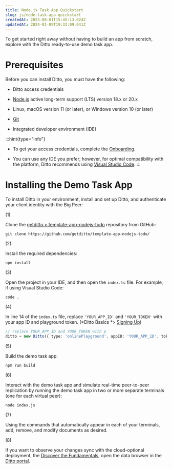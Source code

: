 ```yaml
---
title: Node.js Task App Quickstart
slug: js/node-task-app-quickstart
createdAt: 2023-08-01T15:45:13.024Z
updatedAt: 2024-01-09T19:33:09.641Z
---
```


To get started right away without having to build an app from scratch, explore with the Ditto ready-to-use demo task app.

# Prerequisites

Before you can install Ditto, you must have the following:&#x20;

*   Ditto access credentials

*   [Node.js](https://nodejs.org/en/) active long-term support (LTS) version 18.x or 20.x

*   Linux, macOS version 11 (or later), or Windows version 10 (or later)

*   [Git](https://git-scm.com/downloads)

*   Integrated developer environment (IDE)

:::hint{type="info"}
*   To get your access credentials, complete the [Onboarding](docId\:Up5T7Ykh9nwxB6QNGtp4X).

*   You can use any IDE you prefer; however, for optimal compatibility with the platform, Ditto recommends using [Visual Studio Code](https://code.visualstudio.com/download).
:::

# Installing the Demo Task App

To install Ditto in your environment, install and set up Ditto, and authenticate your client identity with the Big Peer:

(1)

Clone the [getditto > template-app-nodejs-todo](https://github.com/getditto/template-app-nodejs-todo/) repository from GitHub:

```none
git clone https://github.com/getditto/template-app-nodejs-todo/
```

(2)

Install the required dependencies:

```none
npm install
```

(3)

Open the project in your IDE, and then open the `index.ts` file. For example, if using Visual Studio Code:&#x20;

```none
code .
```

(4)

In line 14 of the `index.ts` file, replace `'YOUR_APP_ID'` and `'YOUR_TOKEN'` with your app ID and playground token. (*Ditto Basics *> [Signing Up](docId\:Up5T7Ykh9nwxB6QNGtp4X))

```typescript
// replace YOUR_APP_ID and YOUR_TOKEN with p
ditto = new Ditto({ type: 'onlinePlayground', appID: 'YOUR_APP_ID', token: 'YOUR_TOKEN' })
```

(5)

Build the demo task app:

```none
npm run build
```

(6)

Interact with the demo task app and simulate real-time peer-to-peer replication by running the demo task app in two or more separate terminals (one for each virtual peer):

```none
node index.js
```

(7)

Using the commands that automatically appear in each of your terminals, add, remove, and modify documents as desired.

(8)

If you want to observe your changes sync with the cloud-optional deployment, the [Discover the Fundamentals](docId\:QMBZjcmYAv17MucJM7bc6), open the data browser in the [Ditto portal](https://portal.ditto.live/).

